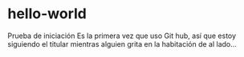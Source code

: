 # hello-world
Prueba de iniciación
Es la primera vez que uso Git hub, así que estoy siguiendo el titular mientras alguien grita en la habitación de al lado...
